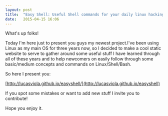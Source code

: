 ```yaml
---
layout: post
title:  "Easy Shell: Useful Shell commands for your daily linux hacking."
date:   2015-04-15 16:06
---
```


What's up folks!

Today I'm here just to present you guys my newest project.I've been using Linux as my main OS for three years now, so I decided to make a cool static website to serve to gather around some useful stuff I have learned through all of these years and to help newcomers on easily follow through some basic/medium concepts and commands on Linux/Shell/Bash.

So here I present you:

[http://lucasviola.github.io/easyshell/](http://lucasviola.github.io/easyshell)

If you spot some mistakes or want to add new stuff I invite you to contribute!

Hope you enjoy it.
